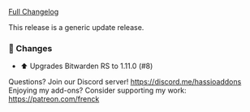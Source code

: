 [Full Changelog][changelog]

This release is a generic update release.

### 🔨 Changes

- :arrow_up: Upgrades Bitwarden RS to 1.11.0 (#8)

[changelog]: https://github.com/hassio-addons/addon-bitwarden/compare/v0.3.1...v0.3.2

Questions? Join our Discord server! https://discord.me/hassioaddons
Enjoying my add-ons? Consider supporting my work: https://patreon.com/frenck